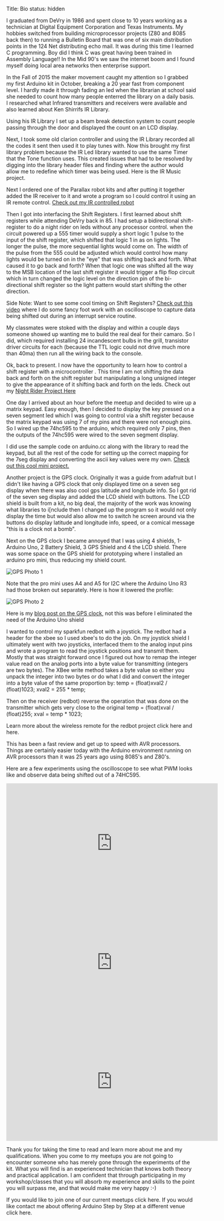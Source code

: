 Title: Bio
status: hidden

I graduated from DeVry in 1986 and spent close to 10 years working as a technician at Digital Equipment Corporation and Texas Instruments.  My hobbies switched from building microprocessor projects (Z80 and 8085 back then) to running a Bulletin Board that was one of six main distribution points in the 124 Net distributing echo mail.  It was during this time I learned C programming.  Boy did I think C was great having been trained in Assembly Language!!  In the Mid 90's we saw the internet boom and I found myself doing local area networks then enterprise support. 

In the Fall of 2015 the maker movement caught my attention so I grabbed my first Arduino kit in October, breaking a 20 year fast from component level.  I hardly made it through fading an led when the librarian at school said she needed to count how many people enterred the library on a daily basis.  I researched what Infrared transmitters and receivers were available and also learned about Ken Shirrifs IR Library.  

Using his IR Library I set up a beam break detection system to count people passing through the door and displayed the count on an LCD display.

Next, I took some old clarion controller and using the IR Library recorded all the codes it sent then used it to play tunes with.  Now this brought my first library problem because the IR Led library wanted to use the same Timer that the Tone function uses.  This created issues that had to be resolved by digging into the library header files and finding where the author would allow me to redefine which timer was being used.  Here is the IR Music project.  

Next I ordered one of the Parallax robot kits and after putting it together added the IR receiver to it and wrote a program so I could control it using an IR remote control.  [Check out my IR controlled robot](https://github.com/driewe/RemoteControlRobotIR)

Then I got into interfacing the Shift Registers.  I first learned about shift registers while attending DeVry back in 85.  I had setup a bidirectional shift-register to do a night rider on leds without any processor control.  when the circuit powered up a 555 timer would supply a short logic 1 pulse to the input of the shift register, which shifted that logic 1 in as on lights.  The longer the pulse, the more sequential lights would come on.  The width of the pulse from the 555 could be adjusted which would control how many lights would be turned on in the "eye" that was shifting back and forth.  What caused it to go back and forth?  When that logic one was shifted all the way to the MSB location of the last shift register it would trigger a flip flop circuit which in turn changed the logic level on the direction pin of the bi-directional shift register so the light pattern would start shifting the other direction.

   Side Note:  Want to see some cool timing on Shift Registers?  [Check out this video](https://youtu.be/4tIKYcS4_fo) where I do some fancy foot work with an oscilloscope to capture data being shifted out during an interrupt service routine.

My classmates were stoked with the display and within a couple days someone showed up wanting me to build the real deal for their camaro.  So I did, which required installing 24 incandescent bulbs in the grill, transistor driver circuits for each (because the TTL logic could not drive much more than 40ma) then run all the wiring back to the console.  

Ok, back to present.  I now have the opportunity to learn how to control a shift register with a microcontroller .  This time I am not shifting the data back and forth on the shift register but manipulating a long unsigned integer to give the appearance of it shifting back and forth on the leds.  Check out my [Night Rider Project Here](https://github.com/driewe/NightRider)

One day I arrived about an hour before the meetup and decided to wire up a matrix keypad.  Easy enough, then I decided to display the key pressed on a seven segment led which I was going to control via a shift register because the matrix keypad was using 7 of my pins and there were not enough pins.  So I wired up the 74hc595 to the arduino, which required only 7 pins, then the outputs of the 74hc595 were wired to the seven segment display. 

I did use the sample code on arduino.cc along with the library to read the keypad, but all the rest of the code for setting up the correct mapping for the 7seg display and converting the ascii key values were my own.  [Check out this cool mini project.](http://www.davidriewe.com/2016/02/matrix-keypad-with-7-segment-display.html)

Another project is the GPS clock.  Originally it was a guide from adafruit but I didn't like having a GPS clock that only displayed time on a seven seg display when there was also cool gps latitude and longitude info.  So I got rid of the seven seg display and added the LCD shield with buttons.  The LCD shield is built from a kit, no big deal, the majority of the work was knowing what libraries to i[nclude then I changed up the program so it would not only display the time but would also allow me to switch he screen around via the buttons do display latitude and longitude info, speed, or a comical message "this is a clock not a bomb".

Next on the GPS clock I became annoyed that I was using 4 shields, 1-Arduino Uno, 2 Battery Shield, 3 GPS Shield  and 4 the LCD shield.  There was some space on the GPS shield for prototyping where I installed an arduino pro mini, thus reducing my shield count.

![GPS Photo 1](/images/gps.png)

Note that the pro mini uses A4 and A5 for I2C where the Arduino Uno R3 had those broken out separately.  Here is how it lowered the profile:

![GPS Photo 2](/images/gps2.png)

Here is my [blog post on the GPS clock](arduino-gps-lcd-clock.md), not this was before I eliminated the need of the Arduino Uno shield

I wanted to control my sparkfun redbot with a joystick.  The redbot had a header for the xbee so I used xbee's to do the job.  On my joystick shield I ultimately went with two joysticks, interfaced them to the analog input pins and wrote a program to read the joystick positions and transmit them.  Mostly that was straight forward once I figured out how to remap the integer value read on the analog ports into a byte value for transmitting (integers are two bytes).   The XBee write method takes a byte value so either you unpack the integer into two bytes or do what I did and convert the integer into a byte value of the same proportion by:
 temp = (float)xval2 / (float)1023;
 xval2 = 255 * temp;

Then on the receiver (redbot) reverse the operation that was done on the transmitter which gets very close to the original
 temp = (float)xval / (float)255;
 xval = temp * 1023;

Learn more about the wireless remote for the redbot project click here and here.

This has been a fast review and get up to speed with AVR processors.  Things are certainly easier today with the Arduino environment running on AVR processors than it was 25 years ago using 8085's and Z80's.

Here are a few experiments using the oscilloscope to see what PWM looks like and observe data being shifted out of a 74HC595. 

<iframe width="560" height="315" src="https://www.youtube.com/embed/fn4HgSFaOsg" frameborder="0" allowfullscreen></iframe>

<iframe width="560" height="315" src="https://www.youtube.com/embed/iP0nZ7wrptc" frameborder="0" allowfullscreen></iframe>

<iframe width="560" height="315" src="https://www.youtube.com/embed/4tIKYcS4_fo" frameborder="0" allowfullscreen></iframe>

Thank you for taking the time to read and learn more about me and my qualifications.  When you come to my meetups you are not going to encounter someone who has merely gone through the experiments of the kit.  What you will find is an experienced technician that knows both theory and practical application. I am confident that through participating in my workshop/classes that you will absorb my experience and skills to the point you will surpass me, and that would make me very happy :-)

If you would like to join one of our current meetups click here.  If you would like contact me about offering Arduino Step by Step at a different venue click here.